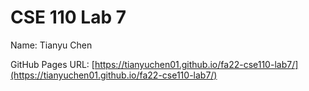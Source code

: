 # CSE 110 Lab 7

Name: Tianyu Chen

GitHub Pages URL: [https://tianyuchen01.github.io/fa22-cse110-lab7/](https://tianyuchen01.github.io/fa22-cse110-lab7/)
